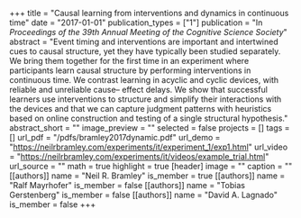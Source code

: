 +++
title = "Causal learning from interventions and dynamics in continuous time"
date = "2017-01-01"
publication_types = ["1"]
publication = "In _Proceedings of the 39th Annual Meeting of the Cognitive Science Society_"
abstract = "Event timing and interventions are important and intertwined cues to causal structure, yet they have typically been studied separately. We bring them together for the first time in an experiment where participants learn causal structure by performing interventions in continuous time. We contrast learning in acyclic and cyclic devices, with reliable and unreliable cause– effect delays. We show that successful learners use interventions to structure and simplify their interactions with the devices and that we can capture judgment patterns with heuristics based on online construction and testing of a single structural hypothesis."
abstract_short = ""
image_preview = ""
selected = false
projects = []
tags = []
url_pdf = "/pdfs/bramley2017dynamic.pdf"
url_demo = "https://neilrbramley.com/experiments/it/experiment_1/exp1.html"
url_video = "https://neilrbramley.com/experiments/it/videos/example_trial.html"
url_source = ""
math = true
highlight = true
[header]
image = ""
caption = ""
[[authors]]
	name = "Neil R. Bramley"
	is_member = true
[[authors]]
	name = "Ralf Mayrhofer"
	is_member = false
[[authors]]
	name = "Tobias Gerstenberg"
	is_member = false
[[authors]]
	name = "David A. Lagnado"
	is_member = false
+++
